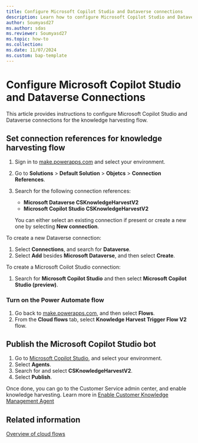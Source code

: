 ```yaml
---
title: Configure Microsoft Copilot Studio and Dataverse connections
description: Learn how to configure Microsoft Copilot Studio and Dataverse connections for the knowledge harvest flow.
author: Soumyasd27
ms.author: sdas
ms.reviewer: Soumyasd27
ms.topic: how-to
ms.collection:
ms.date: 11/07/2024
ms.custom: bap-template
---
```


# Configure Microsoft Copilot Studio and Dataverse Connections

This article provides instructions to configure Microsoft Copilot Studio and Dataverse connections for the knowledge harvesting flow. 

## Set connection references for knowledge harvesting flow

1. Sign in to [make.powerapps.com](https://make.powerapps.com) and select your environment.
1. Go to **Solutions** > **Default Solution** > **Objetcs** > **Connection References**.
1. Search for the following connection references:
    - **Microsoft Dataverse CSKnowledgeHarvestV2**
    - **Microsoft Copilot Studio CSKnowledgeHarvestV2**
 
     You can either select an existing connection if present or create a new one by selecting **New connection**.

To create a new Dataverse connection:
1. Select **Connections**, and search for **Dataverse**. 
1. Select **Add** besides **Microsoft Dataverse**, and then select **Create**.
 
To create a Microsoft Coilot Studio connection:
1. Search for **Microsoft Copilot Studio** and then select **Microsoft Copilot Studio (preview)**.

### Turn on the Power Automate flow

1. Go back to [make.powerapps.com](https://make.powerapps.com), and then select **Flows**.
1. From the **Cloud flows** tab, select **Knowledge Harvest Trigger Flow V2** flow.
 

## Publish the Microsoft Copilot Studio bot

1. Go to [Microsoft Copilot Studio](https://copilotstudio.microsoft.com), and select your environment.
1. Select **Agents**.
1. Search for and select  **CSKnowledgeHarvestV2**.
1. Select **Publish**.

Once done, you can go to the Customer Service admin center, and enable knowledge harvesting. Learn more in [Enable Customer Knowledge Management Agent](admin-km-agent.md#enable-customer-knowledge-management-agent)
 
## Related information

[Overview of cloud flows](/power-automate/overview-cloud)

